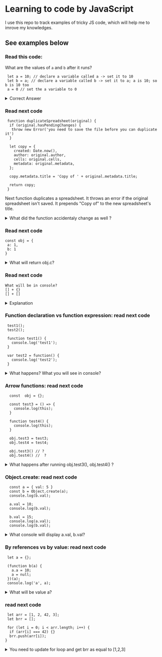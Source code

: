 # Learning to code by JavaScript 
I use this repo to track examples of tricky JS code, which will help me to imrove my knowledges.

## See examples below 

### Read this code:
What are the values of `a` and `b` after it runs?
```
 let a = 10; // declare a variable called a -> set it to 10
 let b = a; // declare a variable called b -> set it to a; a is 10; so b is 10 too
 a = 0 // set the a variable to 0
```
<details>
  <summary>Correct Answer</summary>
  a is 0 now, and b is 10.
</details>

### Read next code
```
 function duplicateSpreadsheet(original) {
  if (original.hasPendingChanges) {
   throw new Error('you need to save the file before you can duplicate it')
  } 
  
  let copy = {
    created: Date.now(),
    author: original.author,
    cells: original.cells,
    metadata: original.metadata,
  };
  
  copy.metadata.title = 'Copy of ' + original.metadata.title;
  
  return copy;
 }
```
Next function duplicates a spreadsheet.
It throws an error if the original spreadsheet isn't saved.
It prepends "Copy of" to the new spreadsheet's title.

<details>
  <summary>What did the function accidentaly change as well ?</summary>
  This function also accidentely changes the title of original spreadsheet.
  <code>
   const original = {
    created: '',
    author: 'Test',
    cells: '',
    metadata: {
      title: 'one test title'
    }
  }

  duplicateSpreadsheet(original)

  {
    created: 1585570108872
    author: "Test"
    cells: ""
    metadata: {title: "Copy of one test title"}
  }  
 </code>
</details>

### Read next code
```
const obj = {
 a: 1, 
 b: 1
}
```
<details>
  <summary>What will return obj.c?</summary>
  It will return undefined. 
  Because of prototype inheritance.
  Is `c` own property on `obj`? No, check its prototype.
  Is there a 'c' own property on obj.[[Prototype]]? is null, stop searching
  no property found, return undefined.
  
  But chain could be obj.[[Prototype]].[[Prototype]]
  and so on obj.[[Prototype]].[[Prototype]].[[Prototype]] 
</details>

### Read next code
```
What will be in console?
[] + {} 
[] + []
```
<details>
  <summary>Explanation</summary>
  You can only add numbers and strings, all other values will be converted to either one of those types.
  The plus operator performs three kinds of conversion: It converts values to primitives, numbers and strings.
  
  <pre>
   > [] + [] -> ''
    [].toString() -> ''

   > [] + {}
     '[object Object]'
     String({}) -> '[object Object]'
  </pre> 
  
  Objects are converted to either string (if the other operand is a string) or number (otherwise). If you want to concatenate   arrays, you need to use a method Array.prototype.concat(), for example.
  There is no built-in way in JS to 'concatenate' (merge) objects -lodash
</details>

### Function declaration vs function expression: read next code
```
 test1();
 test2(); 
 
 function test1() {
   console.log('test1');
 }
 
 var test2 = function() {
   console.log('test2');
 }
```
<details>
  <summary>What happens? What you will see in console?</summary>
 
   first case, test1() - function declaration. JS interpreter moves function declaration to the top of their containing scope
 (hoisting). That's why you can use function declaration before you declare it.
  <pre>
    in console -> test1
  </pre> 
 
   in the second case, test2 declared as function expression. The variable name will be hoisted, but you can't access until JS
   execution encounters its definition. You can't use before define them -> function doesn't exist
   <pre>
     var - test2 is not a function
     const/let - cannot access 'test2' before initialization
   </pre>
</details> 


### Arrow functions: read next code
```
  const  obj = {};

  const test3 = () => {
    console.log(this);
  }

  function test4() {
    console.log(this); 
  }

  obj.test3 = test3;
  obj.test4 = test4;

  obj.test3() // ?
  obj.test4() //  ?
```
<details>
  <summary>What happens after running obj.test3(), obj.test4() ?</summary>
 
   Unlike regular functions, arrows functions do not have their own `this` (does not bind its own this).
   The value of `this` inside arrow functions is not dependent on how they are invoked.
   It depends only on its `enclosing context` (literal scope).
  <pre>
    in console // -> Window {parent: Window, ...}
  </pre> 
  But if test3 will be define as obj method, then `this` will be `obj` itself.
  <pre>
   const obj = {
     test3: () => {
      console.log(this);
     }
   }
   // -> obj {test3: ƒ}
  </pre>
 
   In the second case, `test4()` is function declaration. Regular function defines its own this or context depending on their invocation, in our case, `this = object itself`.
   
   <pre>
     -> // {test3: ƒ, test4: ƒ}     
   </pre>
</details> 

### Object.create: read next code
```
  const a = { val: 5 }
  const b = Object.create(a);
  console.log(b.val); 
  
  a.val = 10;
  console.log(b.val); 
 
  b.val = 15;
  console.log(a.val);
  console.log(b.val); 
```  

<details>
  <summary>What console will display a.val, b.val?</summary>
   The Object.create() method creates a new object, using an existing object as the prototype of the newly created object.
   
   First log will be display `b.val -> 5` because of inheritance  
   <pre>
    b.__proto__ -> {val: 5}
   </pre>
  Because object is refence type, second log will show `10`. And final log is
  <pre>
   a.val = 10
   b.val = 15
  </pre>
</details> 


### By references vs by value: read next code
```
 let a = {};

 (function b(a) {
   a.a = 10;
   a = null;
 })(a);
 console.log('a', a);
```

<details>
  <summary>What will be value a?</summary>
  Function argument is local variable.
  When we overwrite a local variable for IIFE or function expression, it doesn't reflect on an outer scope.
  
   <pre>
    let a = {};

    (function b(a) {
      a.a = 10; // -> {a: 10} because a is object - reference type
      a = null; // overwrite a local variable
      console.log('a', a); // local a is null, but not the outside
    })(a);
    console.log('a', a); -> {a: 10}
   </pre>
   
   Example with function expression
   <pre>
     var a = 5;
     function b(a) {
      a = 9;
      console.log('a local', a) -> 9
    }
    b(a);
    console.log('a outer', a) -> 5
   </pre>
 
</details> 


### read next code
```
 let arr = [1, 2, 42, 3];
 let brr = [];

 for (let i = 0; i < arr.length; i++) {
  if (arr[i] === 42) {}
  brr.push(arr[i]);
}
```

<details>
  <summary>You need to update for loop and get brr as equal to [1,2,3]</summary>
  Can check operator `continue` or left one cycle iteration.
 
   <pre>
    for (let i = 0; i < arr.length; i++) {
     // if (arr[i] === 42) continue;
     if (arr[i] === 42) i++;

     brr.push(arr[i]);
    }
   </pre>
  
</details> 
